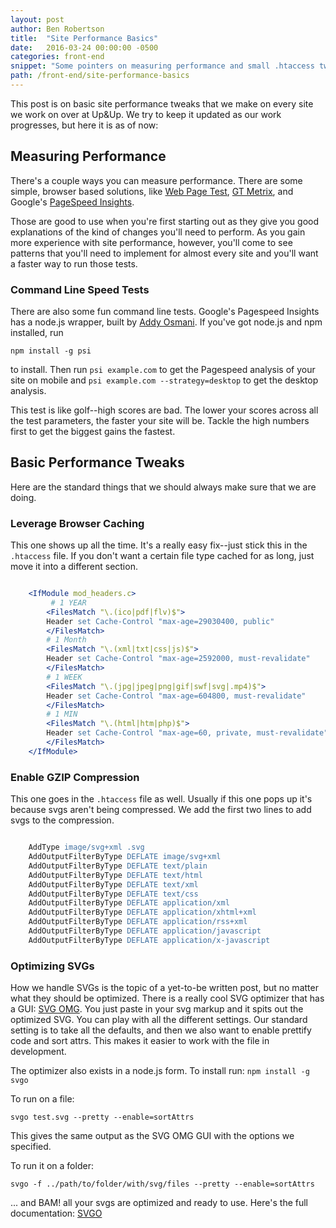 ```yaml
---
layout: post
author: Ben Robertson
title:  "Site Performance Basics"
date:   2016-03-24 00:00:00 -0500
categories: front-end
snippet: "Some pointers on measuring performance and small .htaccess tweaks you can make to boost performance right now."
path: /front-end/site-performance-basics
---
```


This post is on basic site performance tweaks that we make on every site we work on over at Up&Up. We try to keep it updated as our work progresses, but here it is as of now:

## Measuring Performance

There's a couple ways you can measure performance. There are some simple, browser based solutions, like [Web Page Test](http://www.webpagetest.org/), [GT Metrix](https://gtmetrix.com/), and Google's [PageSpeed Insights](https://developers.google.com/speed/pagespeed/insights/).

Those are good to use when you're first starting out as they give you good explanations of the kind of changes you'll need to perform. As you gain more experience with site performance, however, you'll come to see patterns that you'll need to implement for almost every site and you'll want a faster way to run those tests.

### Command Line Speed Tests

There are also some fun command line tests. Google's Pagespeed Insights has a node.js wrapper, built by [Addy Osmani](http://addyosmani.com/blog/automating-web-performance-measurement-with-psi-for-node/). If you've got node.js and npm installed, run

`npm install -g psi`

to install. Then run `psi example.com` to get the Pagespeed analysis of your site on mobile and `psi example.com --strategy=desktop` to get the desktop analysis.

This test is like golf--high scores are bad. The lower your scores across all the test parameters, the faster your site will be. Tackle the high numbers first to get the biggest gains the fastest.

## Basic Performance Tweaks

Here are the standard things that we should always make sure that we are doing.

### Leverage Browser Caching

This one shows up all the time. It's a really easy fix--just stick this in the `.htaccess` file. If you don't want a certain file type cached for as long, just move it into a different section.

```apache

    <IfModule mod_headers.c>
         # 1 YEAR
        <FilesMatch "\.(ico|pdf|flv)$">
        Header set Cache-Control "max-age=29030400, public"
        </FilesMatch>
        # 1 Month
        <FilesMatch "\.(xml|txt|css|js)$">
        Header set Cache-Control "max-age=2592000, must-revalidate"
        </FilesMatch>
        # 1 WEEK
        <FilesMatch "\.(jpg|jpeg|png|gif|swf|svg|.mp4)$">
        Header set Cache-Control "max-age=604800, must-revalidate"
        </FilesMatch>
        # 1 MIN
        <FilesMatch "\.(html|htm|php)$">
        Header set Cache-Control "max-age=60, private, must-revalidate"
        </FilesMatch>
    </IfModule>
```

### Enable GZIP Compression

This one goes in the `.htaccess` file as well. Usually if this one pops up it's because svgs aren't being compressed. We add the first two lines to add svgs to the compression.

```apache

    AddType image/svg+xml .svg
    AddOutputFilterByType DEFLATE image/svg+xml
    AddOutputFilterByType DEFLATE text/plain
    AddOutputFilterByType DEFLATE text/html
    AddOutputFilterByType DEFLATE text/xml
    AddOutputFilterByType DEFLATE text/css
    AddOutputFilterByType DEFLATE application/xml
    AddOutputFilterByType DEFLATE application/xhtml+xml
    AddOutputFilterByType DEFLATE application/rss+xml
    AddOutputFilterByType DEFLATE application/javascript
    AddOutputFilterByType DEFLATE application/x-javascript
```

### Optimizing SVGs

How we handle SVGs is the topic of a yet-to-be written post, but no matter what they should be optimized. There is a really cool SVG optimizer that has a GUI: [SVG OMG](https://jakearchibald.github.io/svgomg/). You just paste in your svg markup and it spits out the optimized SVG. You can play with all the different settings. Our standard setting is to take all the defaults, and then we also want to enable prettify code and sort attrs. This makes it easier to work with the file in development.

The optimizer also exists in a node.js form. To install run: `npm install -g svgo`

To run on a file:

`svgo test.svg --pretty --enable=sortAttrs`

This gives the same output as the SVG OMG GUI with the options we specified.

To run it on a folder:

`svgo -f ../path/to/folder/with/svg/files --pretty --enable=sortAttrs`

... and BAM! all your svgs are optimized and ready to use. Here's the full documentation: [SVGO](https://github.com/svg/svgo)
